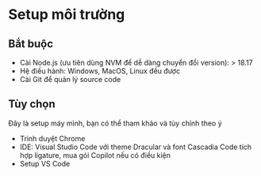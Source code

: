 # Setup môi trường

## Bắt buộc

- Cài Node.js (ưu tiên dùng NVM để dễ dàng chuyển đổi version): > 18.17
- Hệ điều hành: Windows, MacOS, Linux đều được
- Cài Git để quản lý source code

## Tùy chọn

Đây là setup máy mình, bạn có thể tham khảo và tùy chỉnh theo ý

- Trình duyệt Chrome
- IDE: Visual Studio Code với theme Dracular và font Cascadia Code tích hợp ligature, mua gói Copilot nếu có điều kiện
- Setup VS Code
